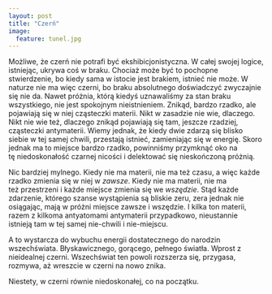 ```yaml
---
layout: post
title: "Czerń"
image:
  feature: tunel.jpg
---
```


Możliwe, że czerń nie potrafi być ekshibicjonistyczna. W całej swojej logice, istniejąc, ukrywa coś w braku. Chociaż może być to pochopne stwierdzenie, bo kiedy sama w istocie jest brakiem, istnieć nie może. W naturze nie ma więc czerni, bo braku absolutnego doświadczyć zwyczajnie się nie da. Nawet próżnia, którą kiedyś uznawaliśmy za stan braku wszystkiego, nie jest spokojnym nieistnieniem. Znikąd, bardzo rzadko, ale pojawiają się w niej cząsteczki materii. Nikt w zasadzie nie wie, dlaczego. Nikt nie wie też, dlaczego znikąd pojawiają się tam, jeszcze rzadziej, cząsteczki antymaterii. Wiemy jednak, że kiedy dwie zdarzą się blisko siebie w tej samej chwili, przestają istnieć, zamieniając się w energię. Skoro jednak ma to miejsce bardzo rzadko, powinniśmy przymknąć oko na tę niedoskonałość czarnej nicości i delektować się nieskończoną próżnią.

Nic bardziej mylnego. Kiedy nie ma materii, nie ma też czasu, a więc każde rzadko zmienia się w niej w *zawsze*. Kiedy nie ma materii, nie ma też przestrzeni i każde miejsce zmienia się we *wszędzie*. Stąd każde zdarzenie, którego szanse wystąpienia są bliskie zeru, zera jednak nie osiągając, mają w próżni miejsce zawsze i wszędzie. I kilka ton materii, razem z kilkoma antyatomami antymaterii przypadkowo, nieustannie istnieją tam w tej samej nie-chwili i nie-miejscu.

A to wystarcza do wybuchu energii dostatecznego do narodzin wszechświata. Błyskawicznego, gorącego, pełnego światła. Wprost z nieidealnej czerni. Wszechświat ten powoli rozszerza się, przygasa, rozmywa, aż wreszcie w czerni na nowo znika.

Niestety, w czerni równie niedoskonałej, co na początku.
